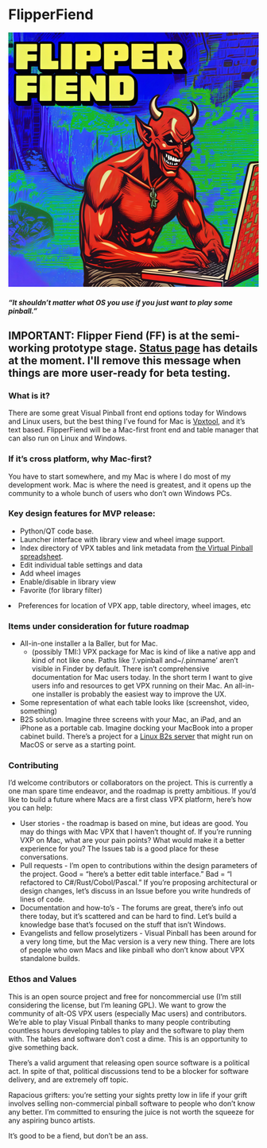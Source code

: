 <h1>FlipperFiend</h1>

<img src="./images/FlipperFiend_1024.jpg" alt="FlipperFiend" width="512" height="512">

<h4><em>“It shouldn’t matter what OS you use if you just want to play some pinball.”</em></h4>

<h2>IMPORTANT: Flipper Fiend (FF) is at the semi-working prototype stage. <a href="./status.md">Status page</a> has details at the moment. I'll remove this message when things are more user-ready for beta testing.</h2>
<h3>What is it?</h3>

<p>There are some great Visual Pinball front end options today for Windows and Linux users, but the best thing I’ve found for Mac is <a href="https://github.com/francisdb/vpxtool">Vpxtool</a>, and it’s text based. FlipperFiend will be a Mac-first front end and table manager that can also run on Linux and Windows.</p>

<h3>If it’s cross platform, why Mac-first?</h3>

<p>You have to start somewhere, and my Mac is where I do most of my development work. Mac is where the need is greatest, and it opens up the community to a whole bunch of users who don’t own Windows PCs. </p>

<h3>Key design features for MVP release:</h3>

<ul>
	<li>Python/QT code base.</li>
	<li>Launcher interface with library view and wheel image support.</li>
	<li>Index directory of VPX tables and link metadata from <a href="https://virtual-pinball-spreadsheet.web.app" title="the Virtual Pinball spreadsheet">the Virtual Pinball spreadsheet</a>.</li>
	<li>Edit individual table settings and data
		<li>Add wheel images</li>
		<li>Enable/disable in library view</li>
		<li>Favorite (for library filter)</li>
		</ul></li>
	<li>Preferences for location of VPX app, table directory, wheel images, etc</li>
</ul>

<h3>Items under consideration for future roadmap</h3>

<ul>
	<li>All-in-one installer a la Baller, but for Mac.
	<ul>
		<li>(possibly TMI:) VPX package for Mac is kind of like a native app and kind of not like one. Paths like ‘/.vpinball and~/.pinmame’ aren’t visible in Finder by default. There isn’t comprehensive documentation for Mac users today. In the short term I want to give users info and resources to get VPX running on their Mac. An all-in-one installer is probably the easiest way to improve the UX.</li>
		</ul></li>
	<li>Some representation of what each table looks like (screenshot, video, something)</li>
	<li>B2S solution. Imagine three screens with your Mac, an iPad, and an iPhone as a portable cab. Imagine docking your MacBook into a proper cabinet build. There’s a project for a <a href="https://github.com/jsm174/vpxds">Linux B2s server</a> that might run on MacOS or serve as a starting point.</li>
</ul>

<h3>Contributing</h3>

<p>I’d welcome contributors or collaborators on the project. This is currently a one man spare time endeavor, and the roadmap is pretty ambitious. If you’d like to build a future where Macs are a first class VPX platform, here’s how you can help:</p>

<ul>
	<li>User stories - the roadmap is based on mine, but ideas are good. You may do things with Mac VPX that I haven’t thought of. If you’re running VXP on Mac, what are your pain points? What would make it a better experience for you? The Issues tab is a good place for these conversations.</li>
	<li>Pull requests - I’m open to contributions within the design parameters of the project. Good = “here’s a better edit table interface.” Bad = “I refactored to C#/Rust/Cobol/Pascal.” If you’re proposing architectural or design changes, let’s discuss in an Issue before you write hundreds of lines of code.</li>
	<li>Documentation and how-to’s - The forums are great, there’s info out there today, but it’s scattered and can be hard to find. Let’s build a knowledge base that’s focused on the stuff that isn’t Windows.</li>
	<li>Evangelists and fellow proselytizers - Visual Pinball has been around for a very long time, but the Mac version is a very new thing. There are lots of people who own Macs and like pinball who don’t know about VPX standalone builds. </li>
</ul>

<h3>Ethos and Values</h3>

<p>This is an open source project and free for noncommercial use (I’m still considering the license, but I’m leaning GPL). We want to grow the community of alt-OS VPX users (especially Mac users) and contributors. We’re able to play Visual Pinball thanks to many people contributing countless hours developing tables to play and the software to play them with. The tables and software don’t cost a dime. This is an opportunity to give something back.</p>

<p>There’s a valid argument that releasing open source software is a political act. In spite of that, political discussions tend to be a blocker for software delivery, and are extremely off topic.</p>

<p>Rapacious grifters: you’re setting your sights pretty low in life if your grift involves selling non-commercial pinball software to people who don’t know any better. I’m committed to ensuring the juice is not worth the squeeze for any aspiring bunco artists. </p>

<p>It’s good to be a fiend, but don’t be an ass.</p>

